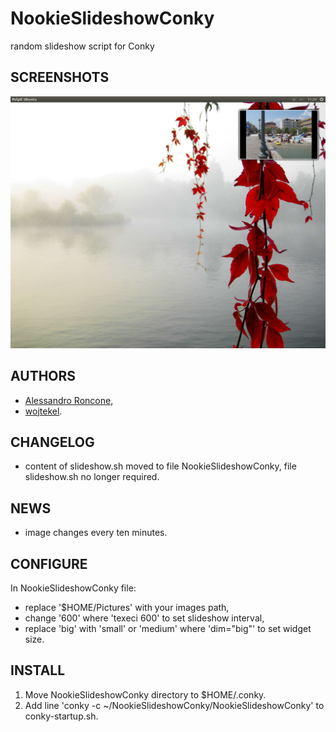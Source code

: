 # NookieSlideshowConky
random slideshow script for Conky

## SCREENSHOTS
![Preview](/preview.png)

## AUTHORS
- [Alessandro Roncone](http://alecive.deviantart.com/art/Nookie-Slideshow-Conky-283436023),
- [wojtekel](http://mojemiejsce-wojtekel.rhcloud.com).

## CHANGELOG
- content of slideshow.sh moved to file NookieSlideshowConky, file slideshow.sh no longer required.

## NEWS
- image changes every ten minutes.

## CONFIGURE
In NookieSlideshowConky file:
- replace '$HOME/Pictures' with your images path,
- change '600' where 'texeci 600' to set slideshow interval,
- replace 'big' with 'small' or 'medium' where 'dim=\"big\"' to set widget size.

## INSTALL
1. Move NookieSlideshowConky directory to $HOME/.conky.
2. Add line 'conky -c ~/NookieSlideshowConky/NookieSlideshowConky' to conky-startup.sh.
